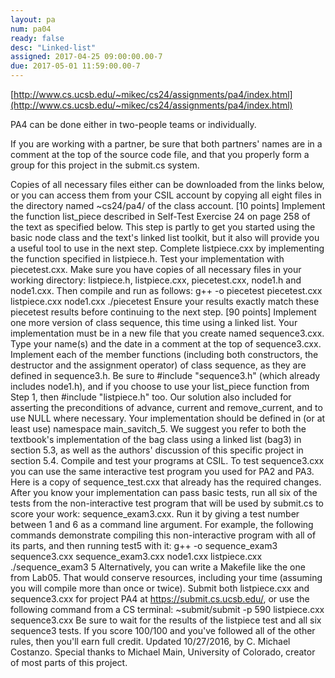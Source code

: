 ```yaml
---
layout: pa
num: pa04	
ready: false
desc: "Linked-list"
assigned: 2017-04-25 09:00:00.00-7
due: 2017-05-01 11:59:00.00-7
---
```


<div markdown="1">

[http://www.cs.ucsb.edu/~mikec/cs24/assignments/pa4/index.html](http://www.cs.ucsb.edu/~mikec/cs24/assignments/pa4/index.html)

PA4 can be done either in two-people teams or individually.

If you are working with a partner, be sure that both partners' names are in a comment at the top of the source code file, and that you properly form a group for this project in the submit.cs system.

Copies of all necessary files either can be downloaded from the links below, or you can access them from your CSIL account by copying all eight files in the directory named ~cs24/pa4/ of the class account.
[10 points] Implement the function list_piece described in Self-Test Exercise 24 on page 258 of the text as specified below. This step is partly to get you started using the basic node class and the text's linked list toolkit, but it also will provide you a useful tool to use in the next step.
Complete listpiece.cxx by implementing the function specified in listpiece.h.
Test your implementation with piecetest.cxx. Make sure you have copies of all necessary files in your working directory: listpiece.h, listpiece.cxx, piecetest.cxx, node1.h and node1.cxx. Then compile and run as follows:
g++ -o piecetest piecetest.cxx listpiece.cxx node1.cxx
./piecetest
Ensure your results exactly match these piecetest results before continuing to the next step.
[90 points] Implement one more version of class sequence, this time using a linked list. Your implementation must be in a new file that you create named sequence3.cxx.
Type your name(s) and the date in a comment at the top of sequence3.cxx.
Implement each of the member functions (including both constructors, the destructor and the assignment operator) of class sequence, as they are defined in sequence3.h.
Be sure to #include "sequence3.h" (which already includes node1.h), and if you choose to use your list_piece function from Step 1, then #include "listpiece.h" too. Our solution also included <cassert> for asserting the preconditions of advance, current and remove_current, and <cstdlib> to use NULL where necessary.
Your implementation should be defined in (or at least use) namespace main_savitch_5.
We suggest you refer to both the textbook's implementation of the bag class using a linked list (bag3) in section 5.3, as well as the authors' discussion of this specific project in section 5.4.
Compile and test your programs at CSIL. To test sequence3.cxx you can use the same interactive test program you used for PA2 and PA3. Here is a copy of sequence_test.cxx that already has the required changes. After you know your implementation can pass basic tests, run all six of the tests from the non-interactive test program that will be used by submit.cs to score your work: sequence_exam3.cxx. Run it by giving a test number between 1 and 6 as a command line argument. For example, the following commands demonstrate compiling this non-interactive program with all of its parts, and then running test5 with it:
g++ -o sequence_exam3 sequence3.cxx sequence_exam3.cxx node1.cxx listpiece.cxx
./sequence_exam3 5
Alternatively, you can write a Makefile like the one from Lab05. That would conserve resources, including your time (assuming you will compile more than once or twice).
Submit both listpiece.cxx and sequence3.cxx for project PA4 at https://submit.cs.ucsb.edu/, or use the following command from a CS terminal:
~submit/submit -p 590 listpiece.cxx sequence3.cxx
Be sure to wait for the results of the listpiece test and all six sequence3 tests. If you score 100/100 and you've followed all of the other rules, then you'll earn full credit.
Updated 10/27/2016, by C. Michael Costanzo.
Special thanks to Michael Main, University of Colorado, creator of most parts of this project.